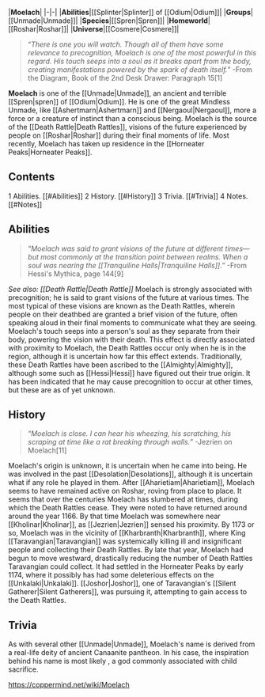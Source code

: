 |**Moelach**|
|-|-|
|**Abilities**|[[Splinter\|Splinter]] of [[Odium\|Odium]]|
|**Groups**|[[Unmade\|Unmade]]|
|**Species**|[[Spren\|Spren]]|
|**Homeworld**|[[Roshar\|Roshar]]|
|**Universe**|[[Cosmere\|Cosmere]]|

>“*There is one you will watch. Though all of them have some relevance to precognition, Moelach is one of the most powerful in this regard. His touch seeps into a soul as it breaks apart from the body, creating manifestations powered by the spark of death itself.*”
\-From the Diagram, Book of the 2nd Desk Drawer: Paragraph 15[1]


**Moelach** is one of the [[Unmade\|Unmade]], an ancient and terrible [[Spren\|spren]] of [[Odium\|Odium]]. He is one of the great Mindless Unmade, like [[Ashertmarn\|Ashertmarn]] and [[Nergaoul\|Nergaoul]], more a force or a creature of instinct than a conscious being. Moelach is the source of the [[Death Rattle\|Death Rattles]], visions of the future experienced by people on [[Roshar\|Roshar]] during their final moments of life. Most recently, Moelach has taken up residence in the [[Horneater Peaks\|Horneater Peaks]].

## Contents

1 Abilities. [[#Abilities]] 
2 History. [[#History]] 
3 Trivia. [[#Trivia]] 
4 Notes. [[#Notes]] 


## Abilities
>“*Moelach was said to grant visions of the future at different times—but most commonly at the transition point between realms. When a soul was nearing the [[Tranquiline Halls\|Tranquiline Halls]].*”
\-From Hessi's Mythica, page 144[9]


*See also: [[Death Rattle\|Death Rattle]]*
Moelach is strongly associated with precognition; he is said to grant visions of the future at various times. The most typical of these visions are known as the Death Rattles, wherein people on their deathbed are granted a brief vision of the future, often speaking aloud in their final moments to communicate what they are seeing. Moelach's touch seeps into a person's soul as they separate from their body, powering the vision with their death. This effect is directly associated with proximity to Moelach, the Death Rattles occur only when he is in the region, although it is uncertain how far this effect extends. Traditionally, these Death Rattles have been ascribed to the [[Almighty\|Almighty]], although some such as [[Hessi\|Hessi]] have figured out their true origin. It has been indicated that he may cause precognition to occur at other times, but these are as of yet unknown.

## History
>“*Moelach is close. I can hear his wheezing, his scratching, his scraping at time like a rat breaking through walls.*”
\-Jezrien on Moelach[11]


Moelach's origin is unknown, it is uncertain when he came into being. He was involved in the past [[Desolation\|Desolations]], although it is uncertain what if any role he played in them. After [[Aharietiam\|Aharietiam]], Moelach seems to have remained active on Roshar, roving from place to place. It seems that over the centuries Moelach has slumbered at times, during which the Death Rattles cease. They were noted to have returned around around the year 1166. By that time Moelach was somewhere near [[Kholinar\|Kholinar]], as [[Jezrien\|Jezrien]] sensed his proximity. By 1173 or so, Moelach was in the vicinity of [[Kharbranth\|Kharbranth]], where King [[Taravangian\|Taravangian]] was systemically killing ill and insignificant people and collecting their Death Rattles. By late that year, Moelach had begun to move westward, drastically reducing the number of Death Rattles Taravangian could collect. It had settled in the Horneater Peaks by early 1174, where it possibly has had some deleterious effects on the [[Unkalaki\|Unkalaki]]. [[Joshor\|Joshor]], one of Taravangian's [[Silent Gatherer\|Silent Gatherers]], was pursuing it, attempting to gain access to the Death Rattles.

## Trivia
As with several other [[Unmade\|Unmade]], Moelach's name is derived from a real-life deity of ancient Canaanite pantheon. In his case, the inspiration behind his name is most likely , a god commonly associated with child sacrifice.


https://coppermind.net/wiki/Moelach